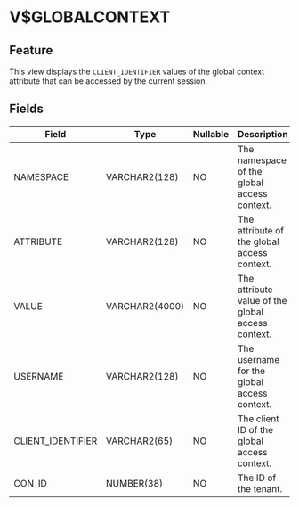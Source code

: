 # V$GLOBALCONTEXT

## Feature

This view displays the `CLIENT_IDENTIFIER` values of the global context attribute that can be accessed by the current session.

## Fields

| Field | Type | **Nullable** | Description |
|-------------------|----------------|----------------|------------------|
| NAMESPACE | VARCHAR2(128) | NO | The namespace of the global access context. |
| ATTRIBUTE | VARCHAR2(128) | NO | The attribute of the global access context. |
| VALUE | VARCHAR2(4000) | NO | The attribute value of the global access context. |
| USERNAME | VARCHAR2(128) | NO | The username for the global access context. |
| CLIENT_IDENTIFIER | VARCHAR2(65) | NO | The client ID of the global access context. |
| CON_ID | NUMBER(38) | NO | The ID of the tenant. |
